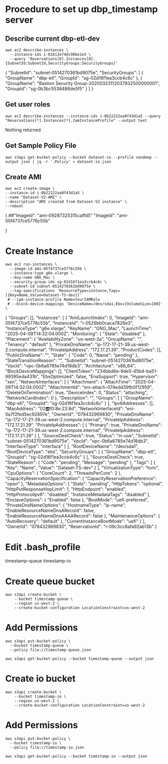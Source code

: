 # Procedure to set up dbp_timestamp server

## Describe current dbp-etl-dev
```
aws ec2 describe-instances \
  --instance-ids i-01613e74dc90be1e3 \
  --query 'Reservations[0].Instances[0].{SubnetId:SubnetId,SecurityGroups:SecurityGroups}'
  ```
{
"SubnetId": "subnet-0514270361bd9075e",
"SecurityGroups": [
{
"GroupName": "dbp-etl",
"GroupId": "sg-02d16f1ea3ccb4c6c"
},
{
"GroupName": "Bastion Security Group-20200323112037932500000001",
"GroupId": "sg-0b3bc5538486de5f5"
}
]
}


## Get user roles
```
aws ec2 describe-instances --instance-ids i-0b22222aa0f43d1a5 --query "Reservations[*].Instances[*].IamInstanceProfile" --output text
```
Nothing returned

## Get Sample Policy File
```
aws s3api get-bucket-policy --bucket dataset-io --profile sandeep --output json | jq -r '.Policy' > dataset-io.json
```

## Create AMI
```
aws ec2 create-image \
--instance-id i-0b22222aa0f43d1a5 \
--name "Dataset-V2-AMI" \
--description "AMI created from Dataset-V2 instance" \
--reboot
```
{
    ##"ImageId": "ami-09287325315caffd5"
    "ImageId": "ami-05f4737ce5776c55b"

}

# Create Instance
```
aws ec2 run-instances \
  --image-id ami-05f4737ce5776c55b \
  --instance-type g6e.xlarge \
  --key-name GNG_Mac \
  --security-group-ids sg-02d16f1ea3ccb4c6c \
  --subnet-id subnet-0514270361bd9075e \
  --tag-specifications 'ResourceType=instance,Tags=[{Key=Name,Value=Dataset-TS-dev}]'
 # --iam-instance-profile Name=YourIAMRole
 # --block-device-mappings 'DeviceName=/dev/sda1,Ebs={VolumeSize=100}' \
```
{
"Groups": [],
"Instances": [
{
"AmiLaunchIndex": 0,
"ImageId": "ami-05f4737ce5776c55b",
"InstanceId": "i-0526bb0caca7826e3",
"InstanceType": "g6e.xlarge",
"KeyName": "GNG_Mac",
"LaunchTime": "2025-04-09T14:32:04.000Z",
"Monitoring": {
"State": "disabled"
},
"Placement": {
"AvailabilityZone": "us-west-2a",
"GroupName": "",
"Tenancy": "default"
},
"PrivateDnsName": "ip-172-17-21-39.us-west-2.compute.internal",
"PrivateIpAddress": "172.17.21.39",
"ProductCodes": [],
"PublicDnsName": "",
"State": {
"Code": 0,
"Name": "pending"
},
"StateTransitionReason": "",
"SubnetId": "subnet-0514270361bd9075e",
"VpcId": "vpc-0b6a6785e74d18db3",
"Architecture": "x86_64",
"BlockDeviceMappings": [],
"ClientToken": "234bbd6e-9de5-45b4-ba51-99395eda431b",
"EbsOptimized": false,
"EnaSupport": true,
"Hypervisor": "xen",
"NetworkInterfaces": [
{
"Attachment": {
"AttachTime": "2025-04-09T14:32:04.000Z",
"AttachmentId": "eni-attach-074edd39fb0f12959",
"DeleteOnTermination": true,
"DeviceIndex": 0,
"Status": "attaching",
"NetworkCardIndex": 0
},
"Description": "",
"Groups": [
{
"GroupName": "dbp-etl",
"GroupId": "sg-02d16f1ea3ccb4c6c"
}
],
"Ipv6Addresses": [],
"MacAddress": "02:ab:f0:8e:23:8d",
"NetworkInterfaceId": "eni-0a7f2fed5ec92897e",
"OwnerId": "078432969830",
"PrivateDnsName": "ip-172-17-21-39.us-west-2.compute.internal",
"PrivateIpAddress": "172.17.21.39",
"PrivateIpAddresses": [
{
"Primary": true,
"PrivateDnsName": "ip-172-17-21-39.us-west-2.compute.internal",
"PrivateIpAddress": "172.17.21.39"
}
],
"SourceDestCheck": true,
"Status": "in-use",
"SubnetId": "subnet-0514270361bd9075e",
"VpcId": "vpc-0b6a6785e74d18db3",
"InterfaceType": "interface"
}
],
"RootDeviceName": "/dev/sda1",
"RootDeviceType": "ebs",
"SecurityGroups": [
{
"GroupName": "dbp-etl",
"GroupId": "sg-02d16f1ea3ccb4c6c"
}
],
"SourceDestCheck": true,
"StateReason": {
"Code": "pending",
"Message": "pending"
},
"Tags": [
{
"Key": "Name",
"Value": "Dataset-TS-dev"
}
],
"VirtualizationType": "hvm",
"CpuOptions": {
"CoreCount": 2,
"ThreadsPerCore": 2
},
"CapacityReservationSpecification": {
"CapacityReservationPreference": "open"
},
"MetadataOptions": {
"State": "pending",
"HttpTokens": "optional",
"HttpPutResponseHopLimit": 1,
"HttpEndpoint": "enabled",
"HttpProtocolIpv6": "disabled",
"InstanceMetadataTags": "disabled"
},
"EnclaveOptions": {
"Enabled": false
},
"BootMode": "uefi-preferred",
"PrivateDnsNameOptions": {
"HostnameType": "ip-name",
"EnableResourceNameDnsARecord": false,
"EnableResourceNameDnsAAAARecord": false
},
"MaintenanceOptions": {
"AutoRecovery": "default"
},
"CurrentInstanceBootMode": "uefi"
}
],
"OwnerId": "078432969830",
"ReservationId": "r-09c3cc8afa92ab13b"
}

# Edit .bash_profile
timestamp-queue
timestamp-io

# Create queue bucket
```
aws s3api create-bucket \
    --bucket timestamp-queue \
    --region us-west-2 \
    --create-bucket-configuration LocationConstraint=us-west-2
```

# Add Permissions
```
aws s3api put-bucket-policy \
  --bucket timestamp-queue \
  --policy file://timestamp-queue.json
  ```
```
aws s3api get-bucket-policy --bucket timestamp-queue --output json 
```

# Create io bucket
```
aws s3api create-bucket \
    --bucket timestamp-io \
    --region us-west-2 \
    --create-bucket-configuration LocationConstraint=us-west-2
```

# Add Permissions
```
aws s3api put-bucket-policy \
  --bucket timestamp-io \
  --policy file://timestamp-io.json
  ```
```
aws s3api get-bucket-policy --bucket timestamp-io --output json 
```